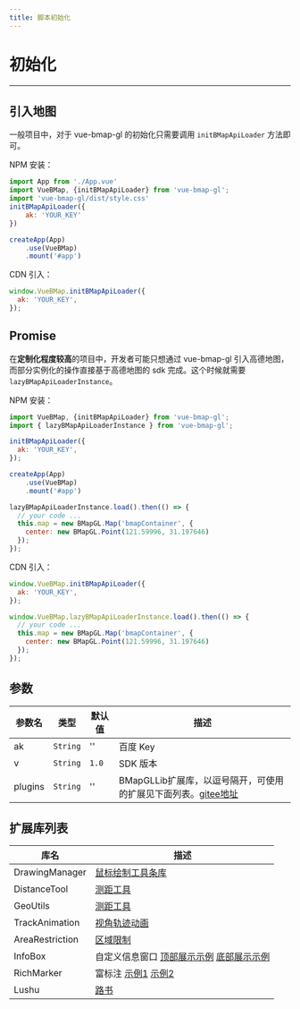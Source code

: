 ```yaml
---
title: 脚本初始化
---
```


# 初始化

---

## 引入地图

一般项目中，对于 vue-bmap-gl 的初始化只需要调用 `initBMapApiLoader` 方法即可。

NPM 安装：

```javascript
import App from './App.vue'
import VueBMap, {initBMapApiLoader} from 'vue-bmap-gl';
import 'vue-bmap-gl/dist/style.css'
initBMapApiLoader({
    ak: 'YOUR_KEY'
})

createApp(App)
    .use(VueBMap)
    .mount('#app')

```

CDN 引入：

```javascript
window.VueBMap.initBMapApiLoader({
  ak: 'YOUR_KEY',
});
```

## Promise

在**定制化程度较高**的项目中，开发者可能只想通过 vue-bmap-gl 引入高德地图，而部分实例化的操作直接基于高德地图的 sdk 完成。这个时候就需要 `lazyBMapApiLoaderInstance`。

NPM 安装：

```javascript
import VueBMap, {initBMapApiLoader} from 'vue-bmap-gl';
import { lazyBMapApiLoaderInstance } from 'vue-bmap-gl';

initBMapApiLoader({
  ak: 'YOUR_KEY',
});

createApp(App)
    .use(VueBMap)
    .mount('#app')

lazyBMapApiLoaderInstance.load().then(() => {
  // your code ...
  this.map = new BMapGL.Map('bmapContainer', {
    center: new BMapGL.Point(121.59996, 31.197646)
  });
});
```

CDN 引入：

```javascript
window.VueBMap.initBMapApiLoader({
  ak: 'YOUR_KEY',
});

window.VueBMap.lazyBMapApiLoaderInstance.load().then(() => {
  // your code ...
  this.map = new BMapGL.Map('bmapContainer', {
    center: new BMapGL.Point(121.59996, 31.197646)
  });
});
```

## 参数

参数名  | 类型  |  默认值 | 描述 |
--- | --- | --- | --- |
ak | `String` | '' | 百度 Key |
v | `String` | `1.0` | SDK 版本 |
plugins | `String` | '' | BMapGLLib扩展库，以逗号隔开，可使用的扩展见下面列表。[gitee地址](https://gitee.com/mirrors_huiyan-fe/BMapGLLib)

## 扩展库列表
库名 | 描述
--- | --- |
DrawingManager | [鼠标绘制工具条库](http://mapopen.bj.bcebos.com/github/BMapGLLib/DrawingManager/examples/index.html)
DistanceTool | [测距工具](http://mapopen.bj.bcebos.com/github/BMapGLLib/DistanceTool/examples/index.html)
GeoUtils | [测距工具](http://mapopen.bj.bcebos.com/github/BMapGLLib/DistanceTool/examples/index.html)
TrackAnimation | [视角轨迹动画](https://mapopen.bj.bcebos.com/github/BMapGLLib/TrackAnimation/examples/index.html)
AreaRestriction | [区域限制](https://mapopen.bj.bcebos.com/github/BMapGLLib/AreaRestriction/examples/index.html)
InfoBox | 自定义信息窗口  [顶部展示示例](https://mapopen.bj.bcebos.com/github/BMapGLLib/InfoBox/examples/top.html)  [底部展示示例](https://mapopen.bj.bcebos.com/github/BMapGLLib/InfoBox/examples/bottom.html)
RichMarker | 富标注 [示例1](https://bj.bcebos.com/v1/mapopen/github/BMapGLLib/RichMarker/examples/RichMarker.html)  [示例2](https://bj.bcebos.com/v1/mapopen/github/BMapGLLib/RichMarker/examples/RichMarker_Advanced.html)
Lushu | [路书](https://bj.bcebos.com/v1/mapopen/github/BMapGLLib/Lushu/examples/index.html)

